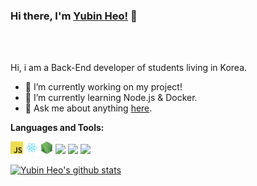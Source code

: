 ### Hi there, I'm [Yubin Heo!](https://github.com/yubinheo) 👋

<br />
<br />

Hi, i am a Back-End developer of students living in Korea.

- 🔭 I’m currently working on my project!
- 🌱 I’m currently learning Node.js & Docker.
- 💬 Ask me about anything [here](https://open.kakao.com/me/gjdbqld2019).

**Languages and Tools:**  

<code><img height="20" src="https://raw.githubusercontent.com/github/explore/80688e429a7d4ef2fca1e82350fe8e3517d3494d/topics/javascript/javascript.png"></code>
<code><img height="20" src="https://raw.githubusercontent.com/github/explore/80688e429a7d4ef2fca1e82350fe8e3517d3494d/topics/react/react.png"></code>
<code><img height="20" src="https://raw.githubusercontent.com/github/explore/80688e429a7d4ef2fca1e82350fe8e3517d3494d/topics/nodejs/nodejs.png"></code>
<code><img height="20" src="https://w7.pngwing.com/pngs/724/306/png-transparent-c-logo-c-programming-language-icon-letter-c-blue-logo-computer-program.png"></code>
<code><img height="20" src="https://pngimg.com/uploads/php/php_PNG26.png"></code>
<code><img height="20" src="https://upload.wikimedia.org/wikipedia/commons/thumb/8/84/Deno.svg/1200px-Deno.svg.png"></code>


[![Yubin Heo's github stats](https://github-readme-stats.anuraghazra1.vercel.app/api?username=YubinHeo&show_icons=true&title_color=fff&icon_color=79ff97&text_color=9f9f9f&bg_color=151515)](https://github.com/yubinheo)

<br />
